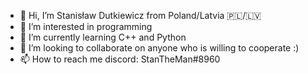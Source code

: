 - 👋 Hi, I’m Stanisław Dutkiewicz from Poland/Latvia 🇵🇱/🇱🇻
- 👀 I’m interested in programming
- 🌱 I’m currently learning C++ and Python
- 💞️ I’m looking to collaborate on anyone who is willing to cooperate :)
- 📫 How to reach me discord: StanTheMan#8960

<!---
Dudzioszek/Dudzioszek is a ✨ special ✨ repository because its `README.md` (this file) appears on your GitHub profile.
You can click the Preview link to take a look at your changes.
--->

